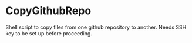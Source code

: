 # CopyGithubRepo
Shell script to copy files from one github repository to another. Needs SSH key to be set up before proceeding.
